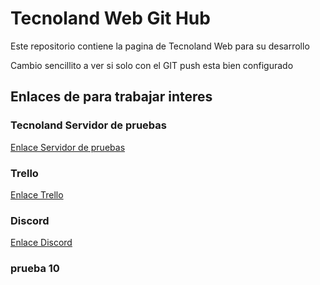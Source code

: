 # Tecnoland Web Git Hub

Este repositorio contiene la pagina de Tecnoland Web para 
su desarrollo 

Cambio sencillito a ver si solo con el GIT push esta bien configurado

## Enlaces de para trabajar interes

### Tecnoland Servidor de pruebas
[Enlace Servidor de pruebas](https://tecnolandpruebas.000webhostapp.com/)

### Trello
[Enlace Trello](https://trello.com/b/kMmEY7uJ/web)

### Discord
[Enlace Discord](https://discord.gg/9tJEfd)

### prueba 10